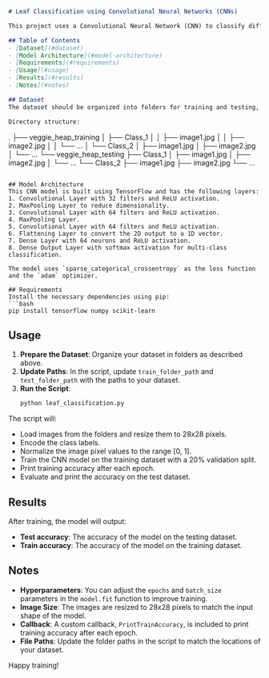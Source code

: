 
```markdown
# Leaf Classification using Convolutional Neural Networks (CNNs)

This project uses a Convolutional Neural Network (CNN) to classify different types of leaves. The dataset consists of images of various leaf types stored in labeled folders, and the model is trained to predict the type of leaf in a given image.

## Table of Contents
- [Dataset](#dataset)
- [Model Architecture](#model-architecture)
- [Requirements](#requirements)
- [Usage](#usage)
- [Results](#results)
- [Notes](#notes)

## Dataset
The dataset should be organized into folders for training and testing, with each class having a dedicated folder under `veggie_heap_training` and `veggie_heap_testing`, respectively. Each folder should contain images of a single leaf type in `.jpg`, `.jpeg`, or `.png` format.

Directory structure:
```
.
├── veggie_heap_training
│   ├── Class_1
│   │   ├── image1.jpg
│   │   ├── image2.jpg
│   │   └── ...
│   └── Class_2
│       ├── image1.jpg
│       ├── image2.jpg
│       └── ...
└── veggie_heap_testing
    ├── Class_1
    │   ├── image1.jpg
    │   ├── image2.jpg
    │   └── ...
    └── Class_2
        ├── image1.jpg
        ├── image2.jpg
        └── ...
```

## Model Architecture
This CNN model is built using TensorFlow and has the following layers:
1. Convolutional Layer with 32 filters and ReLU activation.
2. MaxPooling Layer to reduce dimensionality.
3. Convolutional Layer with 64 filters and ReLU activation.
4. MaxPooling Layer.
5. Convolutional Layer with 64 filters and ReLU activation.
6. Flattening Layer to convert the 2D output to a 1D vector.
7. Dense Layer with 64 neurons and ReLU activation.
8. Dense Output Layer with softmax activation for multi-class classification.

The model uses `sparse_categorical_crossentropy` as the loss function and the `adam` optimizer.

## Requirements
Install the necessary dependencies using pip:
```bash
pip install tensorflow numpy scikit-learn
```

## Usage
1. **Prepare the Dataset**: Organize your dataset in folders as described above.
2. **Update Paths**: In the script, update `train_folder_path` and `test_folder_path` with the paths to your dataset.
3. **Run the Script**:
   ```bash
   python leaf_classification.py
   ```

The script will:
- Load images from the folders and resize them to 28x28 pixels.
- Encode the class labels.
- Normalize the image pixel values to the range [0, 1].
- Train the CNN model on the training dataset with a 20% validation split.
- Print training accuracy after each epoch.
- Evaluate and print the accuracy on the test dataset.

## Results
After training, the model will output:
- **Test accuracy**: The accuracy of the model on the testing dataset.
- **Train accuracy**: The accuracy of the model on the training dataset.

## Notes
- **Hyperparameters**: You can adjust the `epochs` and `batch_size` parameters in the `model.fit` function to improve training.
- **Image Size**: The images are resized to 28x28 pixels to match the input shape of the model.
- **Callback**: A custom callback, `PrintTrainAccuracy`, is included to print training accuracy after each epoch.
- **File Paths**: Update the folder paths in the script to match the locations of your dataset.

Happy training!
```

